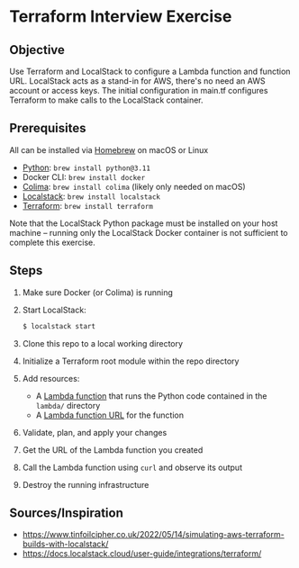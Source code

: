 # Terraform Interview Exercise

## Objective

Use Terraform and LocalStack to configure a Lambda function and function URL. LocalStack acts as a stand-in for AWS, there's no need an AWS account or access keys. The initial configuration in main.tf configures Terraform to make calls to the LocalStack container.

## Prerequisites

All can be installed via [Homebrew](https://brew.sh/) on macOS or Linux

- [Python](https://www.python.org/downloads/): `brew install python@3.11`
- Docker CLI: `brew install docker`
- [Colima](https://github.com/abiosoft/colima): `brew install colima` (likely only needed on macOS)
- [Localstack](https://docs.localstack.cloud/getting-started/installation/): `brew install localstack`
- [Terraform](https://developer.hashicorp.com/terraform/downloads): `brew install terraform`

Note that the LocalStack Python package must be installed on your host machine &ndash; running only the LocalStack Docker container is not sufficient to complete this exercise. 

## Steps

1. Make sure Docker (or Colima) is running
1. Start LocalStack:

   ```bash
   $ localstack start
   ```

1. Clone this repo to a local working directory
1. Initialize a Terraform root module within the repo directory
1. Add resources:
   - A [Lambda function](https://registry.terraform.io/providers/hashicorp/aws/latest/docs/resources/lambda_function) that runs the Python code contained in the `lambda/` directory
   - A [Lambda function URL](https://registry.terraform.io/providers/hashicorp/aws/latest/docs/resources/lambda_function_url) for the function
1. Validate, plan, and apply your changes
1. Get the URL of the Lambda function you created
1. Call the Lambda function using `curl` and observe its output
1. Destroy the running infrastructure

## Sources/Inspiration

- https://www.tinfoilcipher.co.uk/2022/05/14/simulating-aws-terraform-builds-with-localstack/
- https://docs.localstack.cloud/user-guide/integrations/terraform/
